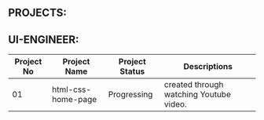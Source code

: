 ## PROJECTS:

## UI-ENGINEER:

| Project No | Project Name | Project Status | Descriptions
|------------|--------------|----------------|--------------|
| 01         | html-css-home-page |  Progressing |  created through watching Youtube video. 